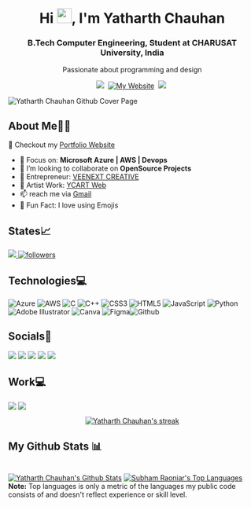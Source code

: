 <h1 align="center">Hi <img src="https://raw.githubusercontent.com/MartinHeinz/MartinHeinz/master/wave.gif" width="30px"  height="30px">, I'm Yatharth Chauhan</h1>
<h3 align="center">B.Tech Computer Engineering, Student at CHARUSAT University, India</h3>

<p align='center'>
  Passionate about programming and design</b> 
</p>

<p align='center'>
  <a href="https://www.linkedin.com/in/yatharth-chauhan-729674202/"><img src="https://img.shields.io/badge/linkedin-%230077B5.svg?&style=for-the-badge&logo=linkedin&logoColor=white" /></a>&nbsp;
   <a href="https://yatharthchauhan.me">
<img alt="My Website" title="My Website" src="https://img.shields.io/badge/Portfolio-ff4828?style=for-the-badge&logo=About.me&logoColor=white"/></a>&nbsp;
   <a href="https://www.instagram.com/yatharth.chauhan_yc/"><img src="https://img.shields.io/badge/Instagram-E4405F?style=for-the-badge&logo=instagram&logoColor=white"/></a>&nbsp;
<!--   <a href="https://twitter.com/Yatharth_YC"><img src="https://img.shields.io/badge/twitter-%231DA1F2.svg?&style=for-the-badge&logo=twitter&logoColor=white" /></a>&nbsp;&nbsp;&nbsp;  -->
<!--   <a href="https://www.snapchat.com/add/yatharth.2362"><img src="https://img.shields.io/badge/Snapchat-FFFC00?style=for-the-badge&logo=snapchat&logoColor=white"/></a>&nbsp; -->
 

<!--    <a href="[https://yatharthchauhan.me](https://github.com/sponsors/YatharthChauhan2362)">
<img alt="My Website" title="My Website" src="https://img.shields.io/badge/sponsor-30363D?style=for-the-badge&logo=GitHub-Sponsors&logoColor=#white"/></a>&nbsp; -->

</p>

![Yatharth Chauhan Github Cover Page](https://user-images.githubusercontent.com/75237577/190224954-22cdc7a2-b6a8-492c-8abe-23acfc4eb00c.jpg)

## About Me🙋‍♂️

📝 Checkout my [Portfolio Website](https://yatharthchauhan.me)

- 📑 Focus on: **Microsoft Azure | AWS | Devops**
- 👯 I’m looking to collaborate on **OpenSource Projects**
- 🏢 Entrepreneur: [VEENEXT CREATIVE](https://www.instagram.com/veenext.design_yc/)
- 🎨 Artist Work: [YCART Web](https://yatharthchauhan2362.github.io/ycart.github.io/www.ycart.com/index.html) 
- 📫 reach me via [Gmail](yc232326@gmail.com)
- :sparkling_heart: Fun Fact: I love using Emojis

## States📈

<a align="left" href="https://github.com/YatharthChauhan2362/github-profile-views-counter">
    <img src="https://komarev.com/ghpvc/?username=YatharthChauhan2362&style=for-the-badge">
</a>
<!-- <a href="https://www.linkedin.com/in/yatharth-chauhan-729674202/"><img src="https://img.shields.io/badge/Profile%20Visitors-172B4D?style=for-the-badge&logo=Opsgenie&logoColor=white" /></a>&nbsp;&nbsp; -->
  <a href="https://github.com/YatharthChauhan2362">
<img alt="followers" title="Followers me on Github" src="https://img.shields.io/github/followers/YatharthChauhan2362?color=236ad3&labelColor=1155ba&style=for-the-badge&logo=github&label=Followers"/></a>&nbsp;&nbsp;&nbsp;

## Technologies💻

![Azure](https://img.shields.io/badge/azure-%230072C6.svg?style=for-the-badge&logo=azure-devops&logoColor=white) ![AWS](https://img.shields.io/badge/AWS-%23FF9900.svg?style=for-the-badge&logo=amazon-aws&logoColor=white) ![C](https://img.shields.io/badge/c-%2300599C.svg?style=for-the-badge&logo=c&logoColor=white) ![C++](https://img.shields.io/badge/c++-%2300599C.svg?style=for-the-badge&logo=c%2B%2B&logoColor=white) ![CSS3](https://img.shields.io/badge/css3-%231572B6.svg?style=for-the-badge&logo=css3&logoColor=white) ![HTML5](https://img.shields.io/badge/html5-%23E34F26.svg?style=for-the-badge&logo=html5&logoColor=white) ![JavaScript](https://img.shields.io/badge/javascript-%23323330.svg?style=for-the-badge&logo=javascript&logoColor=%23F7DF1E) ![Python](https://img.shields.io/badge/python-3670A0?style=for-the-badge&logo=python&logoColor=ffdd54)  ![Adobe Illustrator](https://img.shields.io/badge/adobeillustrator-%23FF9A00.svg?style=for-the-badge&logo=adobeillustrator&logoColor=white) ![Canva](https://img.shields.io/badge/Canva-%2300C4CC.svg?style=for-the-badge&logo=Canva&logoColor=white) ![Figma](https://img.shields.io/badge/figma-%23F24E1E.svg?style=for-the-badge&logo=figma&logoColor=white)![Github](https://img.shields.io/badge/GitHub-100000?style=for-the-badge&logo=github&logoColor=white)

## Socials🤝

<a href="https://www.linkedin.com/in/yatharth-chauhan-729674202/"><img src="https://img.shields.io/badge/linkedin-%230077B5.svg?&style=for-the-badge&logo=linkedin&logoColor=white" /></a>
 <a href="https://www.instagram.com/yatharth.chauhan_yc/"><img src="https://img.shields.io/badge/Instagram-E4405F?style=for-the-badge&logo=instagram&logoColor=white"/></a>
<a href="https://www.snapchat.com/add/yatharth.2362"><img src="https://img.shields.io/badge/Snapchat-FFFC00?style=for-the-badge&logo=snapchat&logoColor=white"/></a>
<a href="https://twitter.com/Yatharth_YC"><img src="https://img.shields.io/badge/twitter-%231DA1F2.svg?&style=for-the-badge&logo=twitter&logoColor=white" /></a>
<a href="https://docs.microsoft.com/en-gb/users/yatharthchauhan-2803/"><img src="https://img.shields.io/badge/Microsoft-666666?style=for-the-badge&logo=microsoft&logoColor=white" /></a>

## Work💻

<p align="left">

<a href="https://l.instagram.com/?u=https%3A%2F%2Fwww.fiverr.com%2Fyatharth2362%2Fdesign-modern-minimalist-logo-business-and-brand&e=ATNJWzgzR3sihFxqgnFifej1LdwcLIUYSQUIUG3gJbs0uL-LWGFd1Azz28SLfA6QBXcAnIxyJ4xmFnb3&s=1" target="blank"><img align="center" src="https://img.shields.io/badge/fiverr-1DBF73?style=for-the-badge&logo=fiverr&logoColor=white" /></a>
<a href="https://github.com/sponsors/YatharthChauhan2362" target="blank"><img align="center" src="https://img.shields.io/badge/sponsor-30363D?style=for-the-badge&logo=GitHub-Sponsors&logoColor=#white" /></a>

<p align="center">
    <a href="https://github.com/YatharthChauhan2362/github-readme-streak-stats">
        <img title="🔥 Get streak stats for your profile at git.io/streak-stats" alt="Yatharth Chauhan's streak" src="https://github-readme-streak-stats.herokuapp.com/?user=YatharthChauhan2362&theme=black-ice&hide_border=true&stroke=0000&background=060A0CD0"/>
    </a>
</p>

## My Github Stats 📊

  <br/>
    <a href="https://github.com/YatharthChauhan2362/github-readme-stats"><img alt="Yatharth Chauhan's Github Stats" src="https://github-readme-stats.vercel.app/api?username=YatharthChauhan2362&show_icons=true&count_private=true&theme=react&hide_border=true&bg_color=0D1117" /></a>
  <a href="https://github.com/YatharthChauhan2362/github-readme-stats"><img alt="Subham Raoniar's Top Languages" src="https://github-readme-stats.vercel.app/api/top-langs/?username=YatharthChauhan2362&langs_count=8&count_private=true&layout=compact&theme=react&hide_border=true&bg_color=0D1117" /></a>
  <br/>
  <b>Note:</b> Top languages is only a metric of the languages my public code consists of and doesn't reflect experience or skill level.

<br/>
<br/>
<!-- 
<a href="https://github.com/YatharthChauhan2362/github-readme-activity-graph"><img alt="Yatharth Chauhan's Activity Graph" src="https://activity-graph.herokuapp.com/graph?username=YatharthChauhan2362&bg_color=0D1117&color=5BCDEC&line=5BCDEC&point=FFFFFF&hide_border=true" /></a> -->


